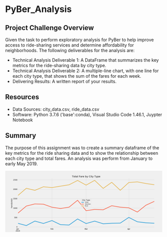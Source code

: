 # PyBer_Analysis

## Project Challenge Overview

Given the task to perform exploratory analysis for PyBer to help improve access to ride-sharing services and determine affordability for neighborhoods.  The following deliverables for the analysis are:

- Technical Analysis Deliverable 1: A DataFrame that summarizes the key metrics for the ride-sharing data by city type.
- Technical Analysis Deliverable 2: A multiple-line chart, with one line for each city type, that shows the sum of the fares for each week.
- Delivering Results: A written report of your results.

## Resources

- Data Sources: city_data.csv, ride_data.csv
- Software: Python 3.7.6 ('base':conda), Visual Studio Code 1.46.1, Juypter Notebook

## Summary

The purpose of this assignment was to create a summary dataframe of the key metrics for the ride sharing data and to show the relationship between each city type and total fares.  An analysis was perform from January to early May 2019.    

![](analysis/Fig8.png)
